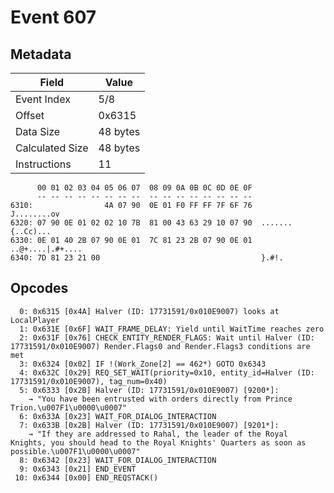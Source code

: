 # Event 607

## Metadata

| Field           | Value    |
|-----------------|----------|
| Event Index     | 5/8      |
| Offset          | 0x6315   |
| Data Size       | 48 bytes |
| Calculated Size | 48 bytes |
| Instructions    | 11       |

```
      00 01 02 03 04 05 06 07  08 09 0A 0B 0C 0D 0E 0F
      -- -- -- -- -- -- -- --  -- -- -- -- -- -- -- --
6310:                4A 07 90  0E 01 F0 FF FF 7F 6F 76       J........ov
6320: 07 90 0E 01 02 02 10 7B  81 00 43 63 29 10 07 90  .......{..Cc)...
6330: 0E 01 40 2B 07 90 0E 01  7C 81 23 2B 07 90 0E 01  ..@+....|.#+....
6340: 7D 81 23 21 00                                    }.#!.           
```

## Opcodes

```
  0: 0x6315 [0x4A] Halver (ID: 17731591/0x010E9007) looks at LocalPlayer
  1: 0x631E [0x6F] WAIT_FRAME_DELAY: Yield until WaitTime reaches zero
  2: 0x631F [0x76] CHECK_ENTITY_RENDER_FLAGS: Wait until Halver (ID: 17731591/0x010E9007) Render.Flags0 and Render.Flags3 conditions are met
  3: 0x6324 [0x02] IF !(Work_Zone[2] == 462*) GOTO 0x6343
  4: 0x632C [0x29] REQ_SET_WAIT(priority=0x10, entity_id=Halver (ID: 17731591/0x010E9007), tag_num=0x40)
  5: 0x6333 [0x2B] Halver (ID: 17731591/0x010E9007) [9200*]:
    → "You have been entrusted with orders directly from Prince Trion.\u007F1\u0000\u0007"
  6: 0x633A [0x23] WAIT_FOR_DIALOG_INTERACTION
  7: 0x633B [0x2B] Halver (ID: 17731591/0x010E9007) [9201*]:
    → "If they are addressed to Rahal, the leader of the Royal Knights, you should head to the Royal Knights' Quarters as soon as possible.\u007F1\u0000\u0007"
  8: 0x6342 [0x23] WAIT_FOR_DIALOG_INTERACTION
  9: 0x6343 [0x21] END_EVENT
 10: 0x6344 [0x00] END_REQSTACK()
```
